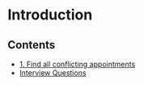# Introduction
    
## Contents
* [1. Find all conflicting appointments](1.md)
* [Interview Questions](interview-questions.md)